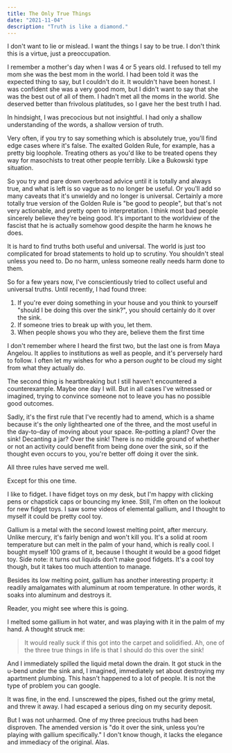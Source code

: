```yaml
---
title: The Only True Things
date: "2021-11-04"
description: "Truth is like a diamond."
---
```


I don't want to lie or mislead. I want the things I say to be true. I don't think this is a virtue, just a preoccupation.

I remember a mother's day when I was 4 or 5 years old. I refused to tell my mom she was the best mom in the world. I had been told it was the expected thing to say, but I couldn't do it. It wouldn't have been honest. I was confident she was a very good mom, but I didn't want to say that she was the best out of all of them. I hadn't met all the moms in the world. She deserved better than frivolous platitudes, so I gave her the best truth I had.

In hindsight, I was precocious but not insightful. I had only a shallow understanding of the words, a shallow version of truth.

Very often, if you try to say something which is absolutely true, you'll find edge cases where it's false. The exalted Golden Rule, for example, has a pretty big loophole. Treating others as you'd like to be treated opens they way for masochists to treat other people terribly. Like a Bukowski type situation.

So you try and pare down overbroad advice until it is totally and always true, and what is left is so vague as to no longer be useful. Or you'll add so many caveats that it's unwieldy and no longer is universal. Certainly a more totally true version of the Golden Rule is "be good to people", but that's not very actionable, and pretty open to interpretation. I think most bad people sincerely believe they're being good. It's important to the worldview of the fascist that he is actually somehow good despite the harm he knows he does.

It is hard to find truths both useful and universal. The world is just too complicated for broad statements to hold up to scrutiny. You shouldn't steal unless you need to. Do no harm, unless someone really needs harm done to them.

So for a few years now, I've conscientiously tried to collect useful and universal truths. Until recently, I had found three:

1. If you're ever doing something in your house and you think to yourself "should I be doing this over the sink?", you should certainly do it over the sink.
2. If someone tries to break up with you, let them.
3. When people shows you who they are, believe them the first time

I don't remember where I heard the first two, but the last one is from Maya Angelou. It applies to institutions as well as people, and it's perversely hard to follow. I often let my wishes for who a person _ought_ to be cloud my sight from what they actually do.

The second thing is heartbreaking but I still haven't encountered a counterexample. Maybe one day I will. But in all cases I've witnessed or imagined, trying to convince someone not to leave you has no possible good outcomes.

Sadly, it's the first rule that I've recently had to amend, which is a shame because it's the only lighthearted one of the three, and the most useful in the day-to-day of moving about your space. Re-potting a plant? Over the sink! Decanting a jar? Over the sink! There is no middle ground of whether or not an activity could benefit from being done over the sink, so if the thought even occurs to you, you're better off doing it over the sink.

All three rules have served me well.

Except for this one time.

I like to fidget. I have fidget toys on my desk, but I'm happy with clicking pens or chapstick caps or bouncing my knee. Still, I'm often on the lookout for new fidget toys. I saw some videos of elemental gallium, and I thought to myself it could be pretty cool toy.

Gallium is a metal with the second lowest melting point, after mercury. Unlike mercury, it's fairly benign and won't kill you. It's a solid at room temperature but can melt in the palm of your hand, which is really cool. I bought myself 100 grams of it, because I thought it would be a good fidget toy. Side note: it turns out liquids don't make good fidgets. It's a cool toy though, but it takes too much attention to manage.

Besides its low melting point, gallium has another interesting property: it readily amalgamates with aluminum at room temperature. In other words, it soaks into aluminum and destroys it.

Reader, you might see where this is going.

I melted some gallium in hot water, and was playing with it in the palm of my hand. A thought struck me:

> It would really suck if this got into the carpet and solidified. Ah, one of the three true things in life is that I should do this over the sink!

And I immediately spilled the liquid metal down the drain. It got stuck in the u-bend under the sink and, I imagined, immediately set about destroying my apartment plumbing. This hasn't happened to a lot of people. It is not the type of problem you can google.

It was fine, in the end. I unscrewed the pipes, fished out the grimy metal, and threw it away. I had escaped a serious ding on my security deposit.

But I was not unharmed. One of my three precious truths had been disproven. The amended version is "do it over the sink, unless you're playing with gallium specifically." I don't know though, it lacks the elegance and immediacy of the original. Alas.
